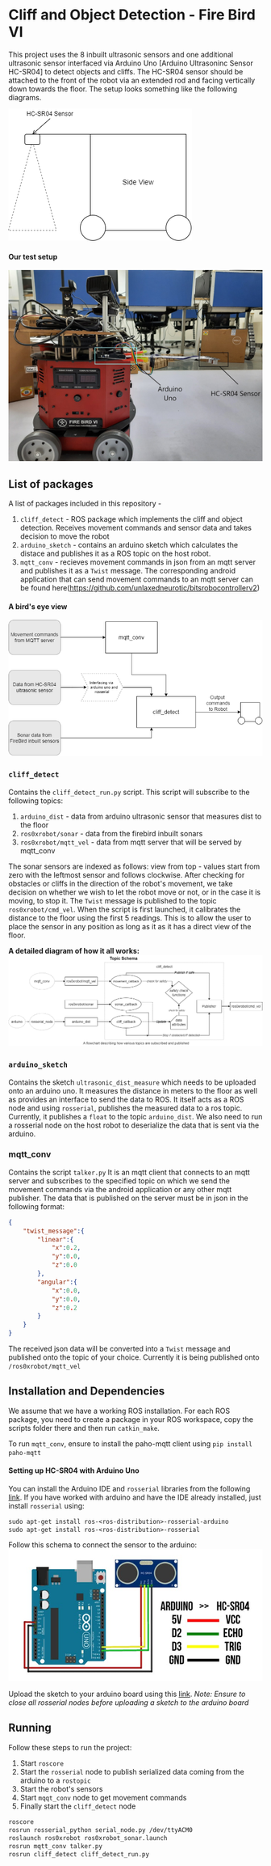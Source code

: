 # Cliff and Object Detection - Fire Bird VI
This project uses the 8 inbuilt ultrasonic sensors and one additional ultrasonic sensor interfaced via Arduino Uno [Arduino Ultrasoninc Sensor HC-SR04] to detect objects and cliffs. The HC-SR04 sensor should be attached to the front of the robot via an extended rod and facing vertically down towards the floor. The setup looks something like the following diagrams.

![side_view_diagram](/diagram/cliff_detect_side_view.png) 

#### Our test setup
![setup_diagram](/diagram/setup_picture.jpg)

## List of packages
A list of packages included in this repository - 
1. `cliff_detect` - ROS package which implements the cliff and object detection. Receives movement commands and sensor data and takes decision to move the robot
2. `arduino_sketch` - contains an arduino sketch which calculates the distace and publishes it as a ROS topic on the host robot.
3. `mqtt_conv` - recieves movement commands in json from an mqtt server and publishes it as a `Twist` message. The corresponding android application that can send movement commands to an mqtt server can be found here(https://github.com/unlaxedneurotic/bitsrobocontrollerv2)

#### A bird's eye view
![process_flow](/diagram/process_flow.png)

### `cliff_detect`
Contains the `cliff_detect_run.py` script.
This script will subscribe to the following topics:
1. `arduino_dist` - data from arduino ultrasonic sensor that measures dist to the floor
2. `ros0xrobot/sonar` - data from the firebird inbuilt sonars
3. `ros0xrobot/mqtt_vel` - data from mqtt server that will be served by mqtt_conv

The sonar sensors are indexed as follows: view from top - values start from zero with the leftmost sensor and follows clockwise.
After checking for obstacles or cliffs in the direction of the robot's movement, we take decision on whether we wish to let the robot move or not, or in the case it is moving, to stop it. The `Twist` message is published to the topic `ros0xrobot/cmd_vel`.
When the script is first launched, it calibrates the distance to the floor using the first 5 readings. This is to allow the user to place the sensor in any position as long as it as it has a direct view of the floor. 

**A detailed diagram of how it all works:**
![topic_flow](/diagram/topic_schema.png)

### `arduino_sketch`
Contains the sketch `ultrasonic_dist_measure` which needs to be uploaded onto an arduino uno. It measures the distance in meters to the floor as well as provides an interface to send the data to ROS. It itself acts as a ROS node and using `rosserial`, publishes the measured data to a ros topic. Currently, it publishes a `float` to the topic `arduino_dist`.
We also need to run a rosserial node on the host robot to deserialize the data that is sent via the arduino.

### mqtt_conv
Contains the script `talker.py`
It is an mqtt client that connects to an mqtt server and subscribes to the specified topic on which we send the movement commands via the android application or any other mqtt publisher. The data that is published on the server must be in json in the following format:
```json
{
    "twist_message":{
        "linear":{
            "x":0.2,
            "y":0.0,
            "z":0.0
        },
        "angular":{
            "x":0.0,
            "y":0.0,
            "z":0.2
        }
    }
}
```
The received json data will be converted into a `Twist` message and published onto the topic of your choice. Currently it is being published onto `/ros0xrobot/mqtt_vel`

## Installation and Dependencies
We assume that we have a working ROS installation. For each ROS package, you need to create a package in your ROS workspace, copy the scripts folder there and then run `catkin_make`. 

To run `mqtt_conv`, ensure to install the paho-mqtt client using `pip install paho-mqtt`

#### Setting up HC-SR04 with Arduino Uno
You can install the Arduino IDE and `rosserial` libraries from the following [link](http://wiki.ros.org/rosserial_arduino/Tutorials/Arduino%20IDE%20Setup). If you have worked with arduino and have the IDE already installed, just install `rosserial` using:
```
sudo apt-get install ros-<ros-distribution>-rosserial-arduino
sudo apt-get install ros-<ros-distribution>-rosserial
``` 

Follow this schema to connect the sensor to the arduino:
![schema](/diagram/arduino_schema.jpg)

Upload the sketch to your arduino board using this [link](https://www.arduino.cc/en/Tutorial/getting-started-with-ide-v2/ide-v2-uploading-a-sketch).
*Note: Ensure to close all rosserial nodes before uploading a sketch to the arduino board* 
## Running
Follow these steps to run the project:
1. Start `roscore`
2. Start the `rosserial` node to publish serialized data coming from the arduino to a `rostopic`
3. Start the robot's sensors
4. Start `mqqt_conv` node to get movement commands
5. Finally start the `cliff_detect` node

```
roscore
rosrun rosserial_python serial_node.py /dev/ttyACM0
roslaunch ros0xrobot ros0xrobot_sonar.launch
rosrun mqtt_conv talker.py
rosrun cliff_detect cliff_detect_run.py
```